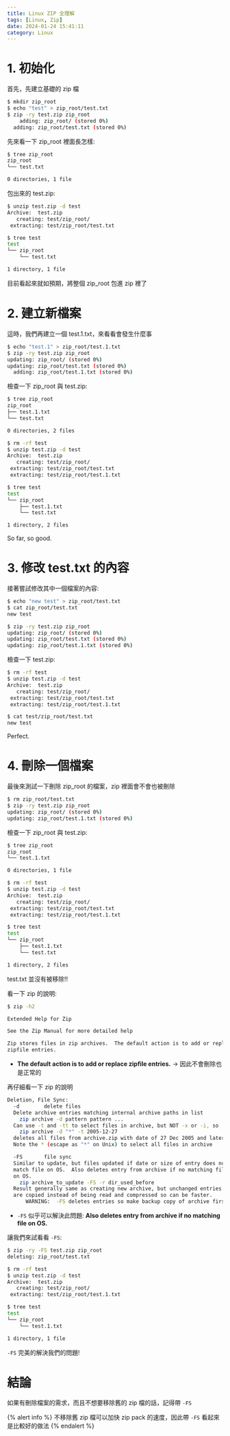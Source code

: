 ```yaml
---
title: Linux ZIP 全理解
tags: [Linux, Zip]
date: 2024-01-24 15:41:11
category: Linux
---
```


# 1. 初始化

首先，先建立基礎的 zip 檔

```bash
$ mkdir zip_root
$ echo "test" > zip_root/test.txt
$ zip -ry test.zip zip_root
	adding: zip_root/ (stored 0%)
  adding: zip_root/test.txt (stored 0%)
```

先來看一下 zip_root 裡面長怎樣:

```bash
$ tree zip_root
zip_root
└── test.txt

0 directories, 1 file
```

包出來的 test.zip:

```bash
$ unzip test.zip -d test
Archive:  test.zip
   creating: test/zip_root/
 extracting: test/zip_root/test.txt
```

```bash
$ tree test
test
└── zip_root
    └── test.txt

1 directory, 1 file
```

目前看起來就如預期，將整個 zip_root 包進 zip 裡了

# 2. 建立新檔案

這時，我們再建立一個 test.1.txt，來看看會發生什麼事

```bash
$ echo "test.1" > zip_root/test.1.txt
$ zip -ry test.zip zip_root
updating: zip_root/ (stored 0%)
updating: zip_root/test.txt (stored 0%)
  adding: zip_root/test.1.txt (stored 0%)
```

檢查一下 zip_root 與 test.zip:

```bash
$ tree zip_root
zip_root
├── test.1.txt
└── test.txt

0 directories, 2 files
```

```bash
$ rm -rf test
$ unzip test.zip -d test
Archive:  test.zip
   creating: test/zip_root/
 extracting: test/zip_root/test.txt
 extracting: test/zip_root/test.1.txt
```

```bash
$ tree test
test
└── zip_root
    ├── test.1.txt
    └── test.txt

1 directory, 2 files
```

So far, so good.

# 3. 修改 test.txt 的內容

接著嘗試修改其中一個檔案的內容:

```bash
$ echo "new test" > zip_root/test.txt
$ cat zip_root/test.txt
new test
```

```bash
$ zip -ry test.zip zip_root
updating: zip_root/ (stored 0%)
updating: zip_root/test.txt (stored 0%)
updating: zip_root/test.1.txt (stored 0%)
```

檢查一下 test.zip:

```bash
$ rm -rf test
$ unzip test.zip -d test
Archive:  test.zip
   creating: test/zip_root/
 extracting: test/zip_root/test.txt
 extracting: test/zip_root/test.1.txt
```

```bash
$ cat test/zip_root/test.txt
new test
```

Perfect.

# 4. 刪除一個檔案

最後來測試一下刪除 zip_root 的檔案，zip 裡面會不會也被刪除

```bash
$ rm zip_root/test.txt
$ zip -ry test.zip zip_root
updating: zip_root/ (stored 0%)
updating: zip_root/test.1.txt (stored 0%)
```

檢查一下 zip_root 與 test.zip:

```bash
$ tree zip_root
zip_root
└── test.1.txt

0 directories, 1 file
```

```bash
$ rm -rf test
$ unzip test.zip -d test
Archive:  test.zip
   creating: test/zip_root/
 extracting: test/zip_root/test.txt
 extracting: test/zip_root/test.1.txt
```

```bash
$ tree test
test
└── zip_root
    ├── test.1.txt
    └── test.txt

1 directory, 2 files
```

test.txt 並沒有被移除!!

看一下 zip 的說明:

```bash
$ zip -h2

Extended Help for Zip

See the Zip Manual for more detailed help

Zip stores files in zip archives.  The default action is to add or replace
zipfile entries.
```

- **The default action is to add or replace zipfile entries.** → 因此不會刪除也是正常的

再仔細看一下 zip 的說明

```bash
Deletion, File Sync:
  -d        delete files
  Delete archive entries matching internal archive paths in list
    zip archive -d pattern pattern ...
  Can use -t and -tt to select files in archive, but NOT -x or -i, so
    zip archive -d "*" -t 2005-12-27
  deletes all files from archive.zip with date of 27 Dec 2005 and later
  Note the * (escape as "*" on Unix) to select all files in archive

  -FS       file sync
  Similar to update, but files updated if date or size of entry does not
  match file on OS.  Also deletes entry from archive if no matching file
  on OS.
    zip archive_to_update -FS -r dir_used_before
  Result generally same as creating new archive, but unchanged entries
  are copied instead of being read and compressed so can be faster.
      WARNING:  -FS deletes entries so make backup copy of archive first
```

- `-FS` 似乎可以解決此問題: **Also deletes entry from archive if no matching file on OS.**

讓我們來試看看 `-FS`:

```bash
$ zip -ry -FS test.zip zip_root
deleting: zip_root/test.txt
```

```bash
$ rm -rf test
$ unzip test.zip -d test
Archive:  test.zip
   creating: test/zip_root/
 extracting: test/zip_root/test.1.txt
```

```bash
$ tree test
test
└── zip_root
    └── test.1.txt

1 directory, 1 file
```

`-FS` 完美的解決我們的問題!

# 結論

如果有刪除檔案的需求，而且不想要移除舊的 zip 檔的話，記得帶 `-FS`

{% alert info %}
不移除舊 zip 檔可以加快 zip pack 的速度，因此帶 `-FS` 看起來是比較好的做法
{% endalert %}
